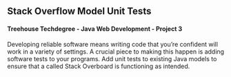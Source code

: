 ## Stack Overflow Model Unit Tests
#### Treehouse Techdegree - Java Web Development - Project 3
Developing reliable software means writing code that you’re confident will work in a variety of settings. A crucial piece to making this happen is adding software tests to your programs. Add unit tests to existing Java models to ensure that a called Stack Overboard is functioning as intended.
